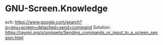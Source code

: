 # GNU-Screen.Knowledge
sch: https://www.google.com/search?q=gnu+screen+detached+send+command Solution: https://raymii.org/s/snippets/Sending_commands_or_input_to_a_screen_session.html
